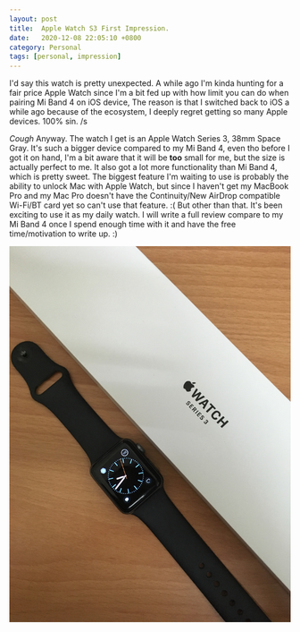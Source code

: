 ```yaml
---
layout: post
title:  Apple Watch S3 First Impression.
date:   2020-12-08 22:05:10 +0800
category: Personal
tags: [personal, impression]
---
```

I'd say this watch is pretty unexpected. A while ago I'm kinda hunting for a fair price Apple Watch since I'm a bit fed up with how limit you can do when pairing Mi Band 4 on iOS device, The reason is that I switched back to iOS a while ago because of the ecosystem, I deeply regret getting so many Apple devices. 100% sin. /s

*Cough* Anyway. The watch I get is an Apple Watch Series 3, 38mm Space Gray. It's such a bigger device compared to my Mi Band 4, even tho before I got it on hand, I'm a bit aware that it will be **too** small for me, but the size is actually perfect to me. It also got a lot more functionality than Mi Band 4, which is pretty sweet. The biggest feature I'm waiting to use is probably the ability to unlock Mac with Apple Watch, but since I haven't get my MacBook Pro and my Mac Pro doesn't have the Continuity/New AirDrop compatible Wi-Fi/BT card yet so can't use that feature. :(
But other than that. It's been exciting to use it as my daily watch. I will write a full review compare to my Mi Band 4 once I spend enough time with it and have the free time/motivation to write up. :)

![](/images/20201208/AWS3.jpeg)